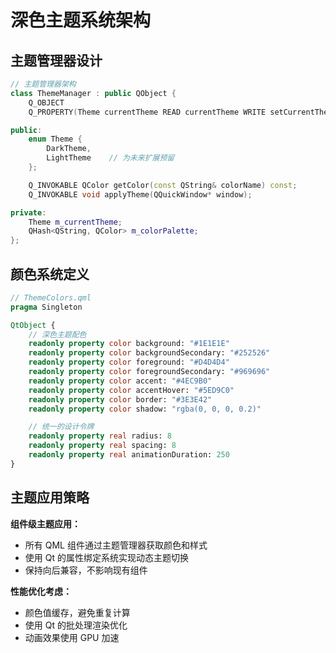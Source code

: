 # 深色主题系统架构

## 主题管理器设计

```cpp
// 主题管理器架构
class ThemeManager : public QObject {
    Q_OBJECT
    Q_PROPERTY(Theme currentTheme READ currentTheme WRITE setCurrentTheme NOTIFY currentThemeChanged)

public:
    enum Theme {
        DarkTheme,
        LightTheme    // 为未来扩展预留
    };

    Q_INVOKABLE QColor getColor(const QString& colorName) const;
    Q_INVOKABLE void applyTheme(QQuickWindow* window);

private:
    Theme m_currentTheme;
    QHash<QString, QColor> m_colorPalette;
};
```

## 颜色系统定义

```qml
// ThemeColors.qml
pragma Singleton

QtObject {
    // 深色主题配色
    readonly property color background: "#1E1E1E"
    readonly property color backgroundSecondary: "#252526"
    readonly property color foreground: "#D4D4D4"
    readonly property color foregroundSecondary: "#969696"
    readonly property color accent: "#4EC9B0"
    readonly property color accentHover: "#5ED9C0"
    readonly property color border: "#3E3E42"
    readonly property color shadow: "rgba(0, 0, 0, 0.2)"

    // 统一的设计令牌
    readonly property real radius: 8
    readonly property real spacing: 8
    readonly property real animationDuration: 250
}
```

## 主题应用策略

**组件级主题应用：**
- 所有 QML 组件通过主题管理器获取颜色和样式
- 使用 Qt 的属性绑定系统实现动态主题切换
- 保持向后兼容，不影响现有组件

**性能优化考虑：**
- 颜色值缓存，避免重复计算
- 使用 Qt 的批处理渲染优化
- 动画效果使用 GPU 加速